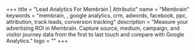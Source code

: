 +++
title = "Lead Analytics For Membrain | Attributio"
name = "Membrain"
keywords = "membrain, , google analytics, crm, adwords, facebook, ppc, attribution, track leads, conversion tracking"
description = "Measure your advertising ROI in Membrain. Capture source, medium, campaign, and visitor journey data from the first to last touch and compare with Google Analytics."
logo = ""
+++
